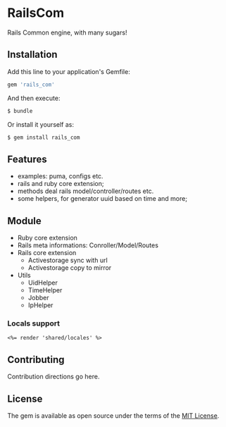 # RailsCom
Rails Common engine, with many sugars!

## Installation
Add this line to your application's Gemfile:

```ruby
gem 'rails_com'
```

And then execute:
```bash
$ bundle
```

Or install it yourself as:
```bash
$ gem install rails_com
```
## Features
* examples: puma, configs etc.
* rails and ruby core extension;
* methods deal rails model/controller/routes etc.
* some helpers, for generator uuid based on time and more;

## Module
* Ruby core extension
* Rails meta informations: Conroller/Model/Routes
* Rails core extension
  - Activestorage sync with url
  - Activestorage copy to mirror
* Utils
  - UidHelper
  - TimeHelper
  - Jobber
  - IpHelper
  
### Locals support

```erb
<%= render 'shared/locales' %>
```

## Contributing
Contribution directions go here.

## License
The gem is available as open source under the terms of the [MIT License](http://opensource.org/licenses/MIT).